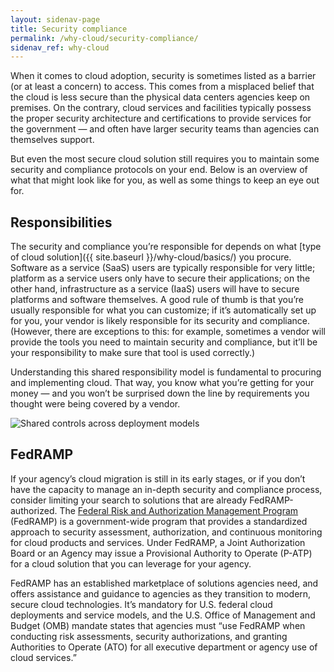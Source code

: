 ```yaml
---
layout: sidenav-page
title: Security compliance
permalink: /why-cloud/security-compliance/
sidenav_ref: why-cloud
---
```


When it comes to cloud adoption, security is sometimes listed as a barrier (or at least a concern) to access. This comes from a misplaced belief that the cloud is less secure than the physical data centers agencies keep on premises. On the contrary, cloud services and facilities typically possess the proper security architecture and certifications to provide services for the government — and often have larger security teams than agencies can themselves support. 

But even the most secure cloud solution still requires you to maintain some security and compliance protocols on your end. Below is an overview of what that might look like for you, as well as some things to keep an eye out for.

## Responsibilities

The security and compliance you’re responsible for depends on what [type of cloud solution]({{ site.baseurl }}/why-cloud/basics/) you procure. Software as a service (SaaS) users are typically responsible for very little; platform as a service users only have to secure their applications; on the other hand, infrastructure as a service (IaaS) users will have to secure platforms and software themselves. A good rule of thumb is that you’re usually responsible for what you can customize; if it’s automatically set up for you, your vendor is likely responsible for its security and compliance. (However, there are exceptions to this: for example, sometimes a vendor will provide the tools you need to maintain security and compliance, but it’ll be your responsibility to make sure that tool is used correctly.)

Understanding this shared responsibility model is fundamental to procuring and implementing cloud. That way, you know what you’re getting for your money — and you won’t be surprised down the line by requirements you thought were being covered by a vendor.

<img src="{{ site.baseurl }}/assets/img/iaas-paas-monitor.png" alt="Shared controls across deployment models" />
 

## FedRAMP

If your agency’s cloud migration is still in its early stages, or if you don’t have the capacity to manage an in-depth security and compliance process, consider limiting your search to solutions that are already FedRAMP-authorized. The [Federal Risk and Authorization Management Program](https://fedramp.gov/) (FedRAMP) is a government-wide program that provides a standardized approach to security assessment, authorization, and continuous monitoring for cloud products and services. Under FedRAMP, a Joint Authorization Board or an Agency may issue a Provisional Authority to Operate (P-ATP) for a cloud solution that you can leverage for your agency. 

FedRAMP has an established marketplace of solutions agencies need, and offers assistance and guidance to agencies as they transition to modern, secure cloud technologies. It’s  mandatory for U.S. federal cloud deployments and service models, and the U.S. Office of Management and Budget (OMB) mandate states that agencies must “use FedRAMP when conducting risk assessments, security authorizations, and granting Authorities to Operate (ATO) for all executive department or agency use of cloud services.”
